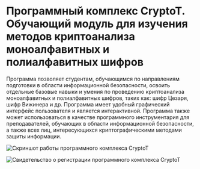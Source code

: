 # Программный комплекс CryptoT. Обучающий модуль для изучения методов криптоанализа моноалфавитных и полиалфавитных шифров


Программа позволяет студентам, обучающимся по направлениям подготовки в области информационной безопасности, освоить отдельные базовые навыки и умения по проведению криптоанализа моноалфавитных и полиалфавитных шифров, таких как: шифр Цезаря, шифр Вижинера и др. Программа имеет удобный графический интерфейс пользователя и является интерактивной. Программа также может использоваться в качестве программного инструментария для преподавателей, обучающих в области информационной безопасности, а также всех лиц, интересующихся криптографическими методами защиты информации.

![Скриншот работы программного комплекса CryptoT](http://s020.radikal.ru/i710/1508/2b/a3bd87b652a3.png)

![Свидетельство о регистрации программного комплекса CryptoT ](http://s018.radikal.ru/i511/1607/1d/18575b30e65b.jpg)
